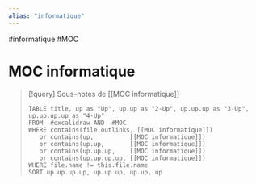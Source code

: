 ```yaml
---
alias: "informatique"
---
```

#informatique #MOC
# MOC informatique

> [!query] Sous-notes de [[MOC informatique]]
> ```dataview
> TABLE title, up as "Up", up.up as "2-Up", up.up.up as "3-Up", up.up.up.up as "4-Up"
> FROM -#excalidraw AND -#MOC
> WHERE contains(file.outlinks, [[MOC informatique]])
>    or contains(up,          [[MOC informatique]])
>    or contains(up.up,       [[MOC informatique]])
>    or contains(up.up.up,    [[MOC informatique]])
>    or contains(up.up.up.up, [[MOC informatique]])
> WHERE file.name != this.file.name
> SORT up.up.up.up, up.up.up, up.up, up
> ```

